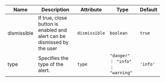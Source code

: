 | Name       | Description                   | Attribute        | Type                                      | Default             |
|------------|-------------------------------|------------------|-------------------------------------------|---------------------|
|dismissible| If true, close button is enabled and alert can be dismissed by the user | `dismissible` | `boolean` | `true` |
|type| Specifies the type of the alert. | `type` | `"danger" ｜ "info" ｜ "warning"` | `'info'` |

